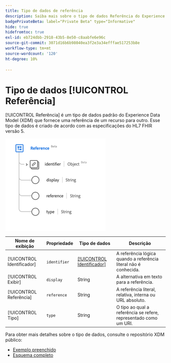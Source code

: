 ```yaml
---
title: Tipo de dados de referência
description: Saiba mais sobre o tipo de dados Referência do Experience Data Model (XDM).
badgePrivateBeta: label="Private Beta" type="Informative"
hide: true
hidefromtoc: true
exl-id: eb724dbb-2918-43b5-8e50-c8aabfe6e96c
source-git-commit: 3071d16b6b98040ea3f2e3a34efffae517253b8e
workflow-type: tm+mt
source-wordcount: '120'
ht-degree: 10%

---
```


# Tipo de dados [!UICONTROL Referência]

[!UICONTROL Referência] é um tipo de dados padrão do Experience Data Model (XDM) que fornece uma referência de um recurso para outro. Esse tipo de dados é criado de acordo com as especificações do HL7 FHIR versão 5.

![Referenciar estrutura de tipo de dados](../../../images/healthcare/data-types/reference.png)

| Nome de exibição | Propriedade | Tipo de dados | Descrição |
| --- | --- | --- | --- |
| [!UICONTROL Identificador] | `identifier` | [[!UICONTROL Identificador]](../data-types/identifier.md) | A referência lógica quando a referência literal não é conhecida. |
| [!UICONTROL Exibir] | `display` | String | A alternativa em texto para a referência. |
| [!UICONTROL Referência] | `reference` | String | A referência literal, relativa, interna ou URL absoluto. |
| [!UICONTROL Tipo] | `type` | String | O tipo ao qual a referência se refere, representado como um URI. |

Para obter mais detalhes sobre o tipo de dados, consulte o repositório XDM público:

* [Exemplo preenchido](https://github.com/adobe/xdm/blob/master/extensions/industry/healthcare/fhir/datatypes/reference.example.1.json)
* [Esquema completo](https://github.com/adobe/xdm/blob/master/extensions/industry/healthcare/fhir/datatypes/reference.schema.json)

